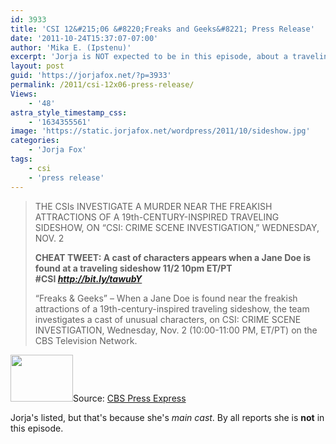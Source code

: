 ```yaml
---
id: 3933
title: 'CSI 12&#215;06 &#8220;Freaks and Geeks&#8221; Press Release'
date: '2011-10-24T15:37:07-07:00'
author: 'Mika E. (Ipstenu)'
excerpt: 'Jorja is NOT expected to be in this episode, about a traveling sideshow and a Jane Doe.'
layout: post
guid: 'https://jorjafox.net/?p=3933'
permalink: /2011/csi-12x06-press-release/
Views:
    - '48'
astra_style_timestamp_css:
    - '1634355561'
image: 'https://static.jorjafox.net/wordpress/2011/10/sideshow.jpg'
categories:
    - 'Jorja Fox'
tags:
    - csi
    - 'press release'
---
```


<blockquote>THE CSIs INVESTIGATE A MURDER NEAR THE FREAKISH ATTRACTIONS OF A 19th-CENTURY-INSPIRED TRAVELING SIDESHOW, ON “CSI: CRIME SCENE INVESTIGATION,” WEDNESDAY, NOV. 2

<strong>CHEAT TWEET: A cast of characters appears when a Jane Doe is found at a traveling sideshow 11/2 10pm ET/PT #CSI <em><a href="http://bit.ly/tawubY">http://bit.ly/tawubY</a></em></strong>

“Freaks &amp; Geeks” – When a Jane Doe is found near the freakish attractions of a 19th-century-inspired traveling sideshow, the team investigates a cast of unusual characters, on CSI: CRIME SCENE INVESTIGATION, Wednesday, Nov. 2 (10:00-11:00 PM, ET/PT) on the CBS Television Network.</blockquote>
<a href="//static.jorjafox.net/wordpress/2011/10/sideshow.jpg"><img class="alignleft size-thumbnail wp-image-3934" title="sideshow" src="//static.jorjafox.net/wordpress/2011/10/sideshow-210x140.jpg" alt="" width="100" height="75" /></a>Source: <a href="http://cbspressexpress.com/cbs-entertainment/releases/view?id=29586">CBS Press Express</a>

Jorja's listed, but that's because she's <em>main cast</em>. By all reports she is <strong>not</strong> in this episode.